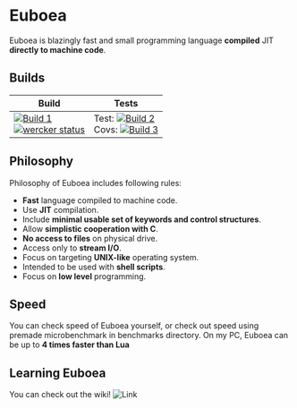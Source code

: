 # Euboea

Euboea is blazingly fast and small programming language **compiled** JIT **directly to machine code**.

## Builds

| Build             | Tests             |
|-------------------|-------------------|
| [![Build 1](https://travis-matrix-badges.herokuapp.com/repos/kspalaiologos/Euboea/branches/master/1)](https://travis-ci.org/kspalaiologos/Euboea) <br> [![wercker status](https://app.wercker.com/status/eead1e3f0f850024dd70ee1f6fc65b5f/m/master "wercker status")](https://app.wercker.com/project/byKey/eead1e3f0f850024dd70ee1f6fc65b5f) | Test: [![Build 2](https://travis-matrix-badges.herokuapp.com/repos/kspalaiologos/Euboea/branches/master/2)](https://travis-ci.org/kspalaiologos/Euboea) <br> Covs: [![Build 3](https://travis-matrix-badges.herokuapp.com/repos/kspalaiologos/Euboea/branches/master/3)](https://travis-ci.org/kspalaiologos/Euboea) |

## Philosophy
Philosophy of Euboea includes following rules:

 * **Fast** language compiled to machine code.
 * Use **JIT** compilation.
 * Include **minimal usable set of keywords and control structures**.
 * Allow **simplistic cooperation with C**.
 * **No access to files** on physical drive.
 * Access only to **stream I/O**.
 * Focus on targeting **UNIX-like** operating system.
 * Intended to be used with **shell scripts**.
 * Focus on **low level** programming.

## Speed

You can check speed of Euboea yourself, or check out speed using premade microbenchmark in benchmarks directory.
On my PC, Euboea can be up to **4 times faster than Lua**

## Learning Euboea

You can check out the wiki! ![Link](https://github.com/kspalaiologos/Euboea/wiki)

[//]: # (Listening to https://www.youtube.com/watch?v=Dqzrofdwi-g once is one free hug to you)

